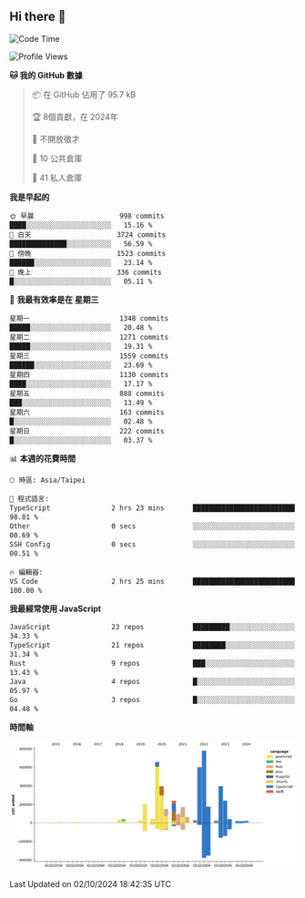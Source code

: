 ## Hi there 👋

<!--START_SECTION:waka-->
![Code Time](http://img.shields.io/badge/Code%20Time-25%20hrs%2048%20mins-blue)

![Profile Views](http://img.shields.io/badge/%E5%80%8B%E4%BA%BA%E9%A0%81%E9%9D%A2%E7%80%8F%E8%A6%BD%E6%AC%A1%E6%95%B8-4-blue)

**🐱 我的 GitHub 數據** 

> 📦 在 GitHub 佔用了 95.7 kB 
 > 
> 🏆  8個貢獻，在 2024年
 > 
> 🚫 不開放徵才
 > 
> 📜 10 公共倉庫 
 > 
> 🔑 41 私人倉庫 
 > 
**我是早起的** 

```text
🌞 早晨                     998 commits         ████░░░░░░░░░░░░░░░░░░░░░   15.16 % 
🌆 白天                     3724 commits        ██████████████░░░░░░░░░░░   56.59 % 
🌃 傍晚                     1523 commits        ██████░░░░░░░░░░░░░░░░░░░   23.14 % 
🌙 晚上                     336 commits         █░░░░░░░░░░░░░░░░░░░░░░░░   05.11 % 
```
📅 **我最有效率是在 星期三** 

```text
星期一                      1348 commits        █████░░░░░░░░░░░░░░░░░░░░   20.48 % 
星期二                      1271 commits        █████░░░░░░░░░░░░░░░░░░░░   19.31 % 
星期三                      1559 commits        ██████░░░░░░░░░░░░░░░░░░░   23.69 % 
星期四                      1130 commits        ████░░░░░░░░░░░░░░░░░░░░░   17.17 % 
星期五                      888 commits         ███░░░░░░░░░░░░░░░░░░░░░░   13.49 % 
星期六                      163 commits         █░░░░░░░░░░░░░░░░░░░░░░░░   02.48 % 
星期日                      222 commits         █░░░░░░░░░░░░░░░░░░░░░░░░   03.37 % 
```


📊 **本週的花費時間** 

```text
🕑︎ 時區: Asia/Taipei

💬 程式語言: 
TypeScript               2 hrs 23 mins       █████████████████████████   98.81 % 
Other                    0 secs              ░░░░░░░░░░░░░░░░░░░░░░░░░   00.69 % 
SSH Config               0 secs              ░░░░░░░░░░░░░░░░░░░░░░░░░   00.51 % 

🔥 編輯器: 
VS Code                  2 hrs 25 mins       █████████████████████████   100.00 % 
```

**我最經常使用 JavaScript** 

```text
JavaScript               23 repos            █████████░░░░░░░░░░░░░░░░   34.33 % 
TypeScript               21 repos            ████████░░░░░░░░░░░░░░░░░   31.34 % 
Rust                     9 repos             ███░░░░░░░░░░░░░░░░░░░░░░   13.43 % 
Java                     4 repos             █░░░░░░░░░░░░░░░░░░░░░░░░   05.97 % 
Go                       3 repos             █░░░░░░░░░░░░░░░░░░░░░░░░   04.48 % 
```



**時間軸**

![Lines of Code chart](https://raw.githubusercontent.com/jos61404/jos61404/main/assets/bar_graph.png)


 Last Updated on 02/10/2024 18:42:35 UTC
<!--END_SECTION:waka-->



<!--
**jos61404/jos61404** is a ✨ _special_ ✨ repository because its `README.md` (this file) appears on your GitHub profile.

Here are some ideas to get you started:

- 🔭 I’m currently working on ...
- 🌱 I’m currently learning ...
- 👯 I’m looking to collaborate on ...
- 🤔 I’m looking for help with ...
- 💬 Ask me about ...
- 📫 How to reach me: ...
- 😄 Pronouns: ...
- ⚡ Fun fact: ...
-->
